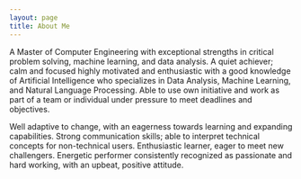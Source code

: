 ```yaml
---
layout: page
title: About Me
---
```


A Master of Computer Engineering with exceptional strengths in critical problem
solving, machine learning, and data analysis. A quiet achiever; calm and focused
highly motivated and enthusiastic with a good knowledge of Artificial
Intelligence who specializes in Data Analysis, Machine Learning, and Natural
Language Processing. Able to use own initiative and work as part of a team or
individual under pressure to meet deadlines and objectives.

Well adaptive to change, with an eagerness towards learning and expanding
capabilities. Strong communication skills; able to interpret technical concepts
for non-technical users. Enthusiastic learner, eager to meet new challengers.
Energetic performer consistently recognized as passionate and hard working, with
an upbeat, positive attitude.
